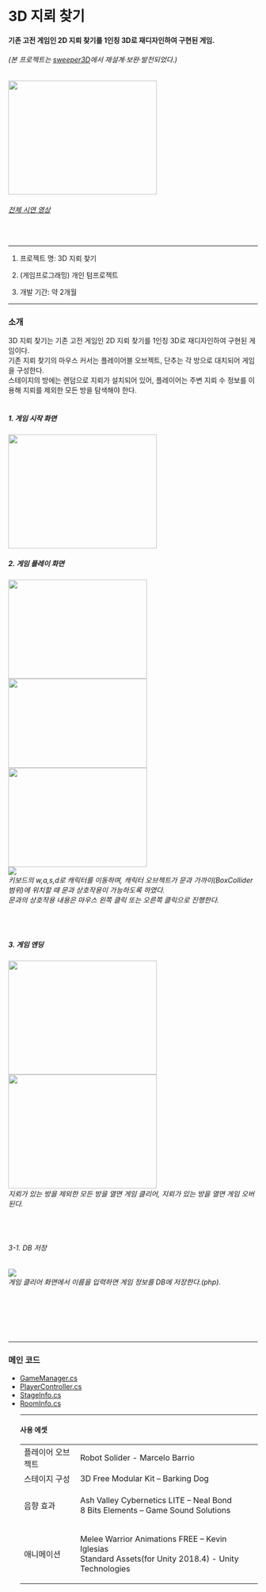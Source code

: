 # 3D 지뢰 찾기
#### 기존 고전 게임인 2D 지뢰 찾기를 1인칭 3D로 재디자인하여 구현된 게임.
###### (본 프로젝트는 [sweeper3D](https://github.com/SE0NA/sweeper-3D)에서 재설계·보완·발전되었다.)

<img src="https://user-images.githubusercontent.com/85846475/205481453-b6e19094-794f-4612-baee-ee854bb6a61b.gif" width="300" height="230"><br>
<h6><a href="https://github.com/SE0NA/3DGameProject/blob/main/play_video.mp4">전체 시연 영상</a></h6><br>

***

1. 프로젝트 명: 3D 지뢰 찾기

2. (게임프로그래밍) 개인 텀프로젝트

3. 개발 기간: 약 2개월

***
### 소개 <br>

3D 지뢰 찾기는 기존 고전 게임인 2D 지뢰 찾기를 1인칭 3D로 재디자인하여 구현된 게임이다. <br>
기존 지뢰 찾기의 마우스 커서는 플레이어블 오브젝트, 단추는 각 방으로 대치되어 게임을 구성한다. <br>
스테이지의 방에는 랜덤으로 지뢰가 설치되어 있어, 플레이어는 주변 지뢰 수 정보를 이용해 지뢰를 제외한 모든 방을 탐색해야 한다. <br><br>

##### 1. 게임 시작 화면 <br>
<img src="https://user-images.githubusercontent.com/85846475/205479098-18794ff2-66c1-415a-b945-3e0e128a0a61.png" width="300" height="230">
<br>

##### 2. 게임 플레이 화면 <br>
<h6><div>
<img src="https://user-images.githubusercontent.com/85846475/205479168-3dd317f9-202c-4928-8c1f-507c973a85a3.png" width="280" height="200">
<img src="https://user-images.githubusercontent.com/85846475/205479265-d17986ef-abe3-4126-8ec9-f42c49b23c06.png" width="280" height="180">
<img src="https://user-images.githubusercontent.com/85846475/205479328-5d132e82-8c5b-4173-a22b-512269c7ad58.png" width="280" height="200"><br>
<img src="https://user-images.githubusercontent.com/85846475/205481555-6a7f79bb-2548-4817-9133-52bf59689dd3.png">
</div>
키보드의 w,a,s,d로 캐릭터를 이동하며, 캐릭터 오브젝트가 문과 가까이(BoxCollider 범위)에 위치할 때 문과 상호작용이 가능하도록 하였다.<br>
문과의 상호작용 내용은 마우스 왼쪽 클릭 또는 오른쪽 클릭으로 진행한다.</h6><br>

##### 3. 게임 엔딩 <br>
<h6><div>
<img src="https://user-images.githubusercontent.com/85846475/205479489-ce38e724-6a46-482d-8df6-634f5cbf8d0a.png" width="300" height="230">
<img src="https://user-images.githubusercontent.com/85846475/205479497-d31ad092-a619-45cf-8ad5-6e3a36c6b5a6.png" width="300" height="230">
</div>
지뢰가 있는 방을 제외한 모든 방을 열면 게임 클리어, 지뢰가 있는 방을 열면 게임 오버된다.</h6><br>

###### 3-1. DB 저장
<h6>
<div><img src="https://user-images.githubusercontent.com/85846475/205479565-baee5610-8b26-4c8a-9af1-9aa85a8ba41d.png"></div>
게임 클리어 화면에서 이름을 입력하면 게임 정보를 DB에 저장한다.(php).</h6><br>

<br><br>

***
### 메인 코드
<ul>
<li> <a href="https://github.com/SE0NA/3DGameProject/blob/main/TheDoor/Assets/Scripts/Game/GameManager.cs">GameManager.cs</a></li>
<li> <a href="https://github.com/SE0NA/3DGameProject/blob/main/TheDoor/Assets/Scripts/Game/PlayerController.cs">PlayerController.cs</a></li>
<li> <a href="https://github.com/SE0NA/3DGameProject/blob/main/TheDoor/Assets/Scripts/Game/StageInfo.cs">StageInfo.cs</a></li>
<li> <a href="https://github.com/SE0NA/3DGameProject/blob/main/TheDoor/Assets/Scripts/Game/RoomInfo.cs">RoomInfo.cs</a></li>
</ui>

***
#### 사용 에셋
<h6><table>
<tr><td>플레이어 오브젝트</td><td>Robot Solider - Marcelo Barrio</td></tr>
<tr><td>스테이지 구성</td><td>3D Free Modular Kit – Barking Dog</td></tr>
<tr><td>음향 효과</td><td><p>Ash Valley Cybernetics LITE – Neal Bond <br>8 Bits Elements – Game Sound Solutions</p></td></tr>
<tr><td>애니메이션</td><td><p>Melee Warrior Animations FREE – Kevin Iglesias <br>Standard Assets(for Unity 2018.4) - Unity Technologies</p></td></tr>
</table></h6>
